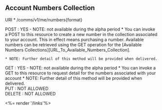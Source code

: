 ## Account Numbers Collection


URI
	* /comms/v1/me/numbers{format}

<div class="apimethodgroup well well-small" markdown="1">
POST
: YES - NOTE: not available during the alpha period
	* You can invoke a POST to this resource to create a new number in the collection associated to your account. This in effect means purchasing a number. Available numbers can be retrieved using the GET operation for the [Available Numbers Collections][URL_To_Available_Numbers_Collection].

	* NOTE: Further detail of this method will be provided when delivered. 


</div><!-- apimethodgroup -->


<div class="apimethodgroup well well-small" markdown="1">
GET
: YES - NOTE: not available during the alpha period
	* You can invoke a GET to this resource to request detail for the numbers associated with your account
	* NOTE: Further detail of this method will be provided when delivered. 

</div><!-- apimethodgroup -->



<div class="apimethodgroup well well-small" markdown="1">
PUT
: NOT ALLOWED

</div><!-- apimethodgroup -->

<div class="apimethodgroup well well-small" markdown="1">
DELETE
: NOT ALLOWED

</div><!-- apimethodgroup -->

<%= render '/links'%>